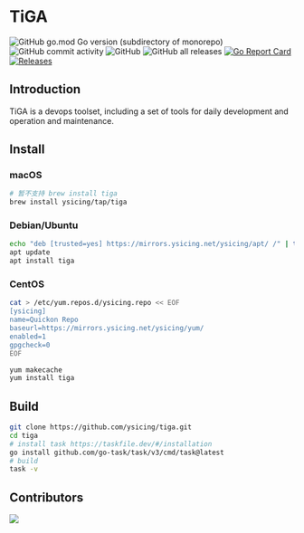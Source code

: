# TiGA

![GitHub go.mod Go version (subdirectory of monorepo)](https://img.shields.io/github/go-mod/go-version/ysicing/tiga?filename=go.mod&style=flat-square)
![GitHub commit activity](https://img.shields.io/github/commit-activity/w/ysicing/tiga?style=flat-square)
![GitHub](https://img.shields.io/badge/license-YPL%20%2B%20AGPL-blue)
![GitHub all releases](https://img.shields.io/github/downloads/ysicing/tiga/total?style=flat-square)
[![Go Report Card](https://goreportcard.com/badge/github.com/ysicing/tiga)](https://goreportcard.com/report/github.com/ysicing/tiga)
[![Releases](https://img.shields.io/github/release-pre/ysicing/tiga.svg)](https://github.com/ysicing/ergo/releases)

## Introduction

TiGA is a devops toolset, including a set of tools for daily development and operation and maintenance.

## Install

### macOS

```bash
# 暂不支持 brew install tiga
brew install ysicing/tap/tiga
```

### Debian/Ubuntu

```bash
echo "deb [trusted=yes] https://mirrors.ysicing.net/ysicing/apt/ /" | tee /etc/apt/sources.list.d/ysicing.list
apt update
apt install tiga
```

### CentOS

```bash
cat > /etc/yum.repos.d/ysicing.repo << EOF
[ysicing]
name=Quickon Repo
baseurl=https://mirrors.ysicing.net/ysicing/yum/
enabled=1
gpgcheck=0
EOF

yum makecache
yum install tiga
```

## Build

```bash
git clone https://github.com/ysicing/tiga.git
cd tiga
# install task https://taskfile.dev/#/installation
go install github.com/go-task/task/v3/cmd/task@latest
# build
task -v
```

## Contributors

<!-- readme: collaborators,contributors -start -->
<!-- readme: collaborators,contributors -end -->
<a href="https://github.com/easysoft/quickon_cli/graphs/contributors">
  <img src="https://contrib.rocks/image?repo=ysicing/tiga" />
</a>
